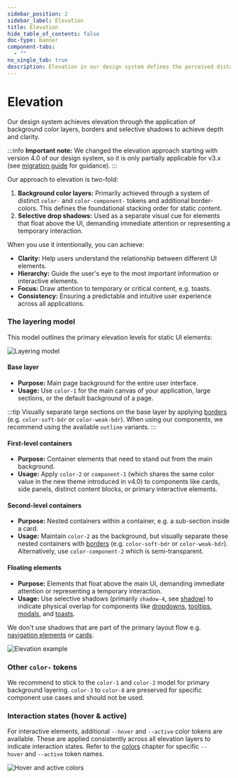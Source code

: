 ```yaml
---
sidebar_position: 2
sidebar_label: Elevation
title: Elevation
hide_table_of_contents: false
doc-type: banner
component-tabs:
  - ""
no_single_tab: true
description: Elevation in our design system defines the perceived distance of a surface from the background along the z-axis, establishing content hierarchy and guiding user focus.
---
```


# Elevation

Our design system achieves elevation through the application of background color layers, borders and selective shadows to achieve depth and clarity.

:::info
**Important note:** We changed the elevation approach starting with version 4.0 of our design system, so it is only partially applicable for v3.x (see [migration guide](../home/migration/4_0_0/index.md) for guidance).
:::

Our approach to elevation is two-fold:
1. **Background color layers:** Primarily achieved through a system of distinct `color-` and `color-component-` tokens and additional border-colors. This defines the foundational stacking order for static content.
2. **Selective drop shadows:** Used as a separate visual cue for elements that float above the UI, demanding immediate attention or representing a temporary interaction.

When you use it intentionally, you can achieve:
* **Clarity:** Help users understand the relationship between different UI elements.
* **Hierarchy:** Guide the user's eye to the most important information or interactive elements.
* **Focus:** Draw attention to temporary or critical content, e.g. toasts.
* **Consistency:** Ensuring a predictable and intuitive user experience across all applications.

### The layering model

This model outlines the primary elevation levels for static UI elements:

![Layering model](https://www.figma.com/design/wEptRgAezDU1z80Cn3eZ0o/iX-Documentation-illustrations?node-id=6605-276&t=QnYYtjAA8l2uj4Mu-4)

#### Base layer
- **Purpose:** Main page background for the entire user interface.
- **Usage:** Use `color-1` for the main canvas of your application, large sections, or the default background of a page.

:::tip
Visually separate large sections on the base layer by applying [borders](borders.md) (e.g. `color-soft-bdr` or `color-weak-bdr`). When using our components, we recommend using the available `outline` variants.
:::

#### First-level containers
- **Purpose:** Container elements that need to stand out from the main background.
- **Usage:** Apply `color-2` or `component-1` (which shares the same color value in the new theme introduced in v4.0) to components like cards, side panels, distinct content blocks, or primary interactive elements.

#### Second-level containers
- **Purpose:** Nested containers within a container, e.g. a sub-section inside a card.
- **Usage:** Maintain `color-2` as the background, but visually separate these nested containers with [borders](borders.md) (e.g. `color-soft-bdr` or `color-weak-bdr`). Alternatively, use `color-component-2` which is semi-transparent.

#### Floating elements
- **Purpose:** Elements that float above the main UI, demanding immediate attention or representing a temporary interaction.
- **Usage:** Use selective shadows (primarily `shadow-4`, see [shadow](shadows.md)) to indicate physical overlap for components like [dropdowns](../components/dropdown/index.mdx), [tooltips](../components/tooltip/index.mdx), [modals](../components/modal/index.mdx), and [toasts](../components/toast/index.mdx).

We don't use shadows that are part of the primary layout flow e.g. [navigation elements](../components/application-menu) or [cards](../components/card/index.mdx).

![Elevation example](https://www.figma.com/design/wEptRgAezDU1z80Cn3eZ0o/iX-Documentation-illustrations?node-id=6680-26&t=4CbXG1ZxBCDn6JYS-4)
### Other `color-` tokens

We recommend to stick to the `color-1` and `color-2` model for primary background layering. `color-3` to `color-8` are preserved for specific component use cases and should not be used.

### Interaction states (hover & active)

For interactive elements, additional `--hover` and `--active` color tokens are available. These are applied consistently across all elevation layers to indicate interaction states. Refer to the [colors](colors.md) chapter for specific `--hover` and `--active` token names.

![Hover and active colors](https://www.figma.com/design/wEptRgAezDU1z80Cn3eZ0o/iX-Documentation-illustrations?node-id=6680-111492&t=4CbXG1ZxBCDn6JYS-4)